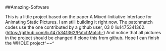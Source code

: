 ##Amazing-Software

This is a little project based on the paper A Mixed-Initiative Interface for Animating Static Pictures.
I am still building it right now.
The patchmatch codes use the one contributed by a github user, 03 0 liu1475341362.(https://github.com/liu1475341362/PatchMatch-)
And notice that all pictures in the project should be changed if clone this from github.
Hope I can finish the WHOLE project^~~^

